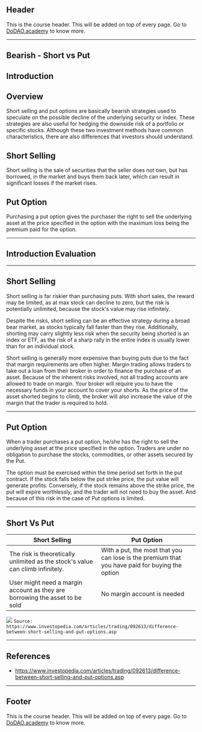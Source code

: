 ## Header
This is the course header. This will be added on top of every page. Go to [DoDAO.academy](https://www.dodao.academy) to know more.

---

## Bearish - Short vs Put


## Introduction

## Overview
Short selling and put options are basically bearish strategies used to speculate on the possible decline of the underlying security or index. These strategies are also useful for hedging the downside risk of a portfolio or specific stocks. Although these two investment methods have common characteristics, there are also differences that investors should understand.

## Short Selling
Short selling is the sale of securities that the seller does not own, but has borrowed, in the market and buys them back later, which can result in significant losses if the market rises. 


## Put Option
Purchasing a put option gives the purchaser the right to sell the underlying asset at the price specified in the option with the maximum loss being the premium paid for the option.

    


---
## Introduction Evaluation



    


---
## Short Selling

Short selling is far riskier than purchasing puts. With short sales, the reward may be limited, as at max stock can decline to zero, but the risk is potentially unlimited, because the stock's value may rise infinitely.

Despite the risks, short selling can be an effective strategy during a broad bear market, as stocks typically fall faster than they rise. Additionally, shorting may carry slightly less risk when the security being shorted is an index or ETF, as the risk of a sharp rally in the entire index is usually lower than for an individual stock.

Short selling is generally more expensive than buying puts due to the fact that margin requirements are often higher. Margin trading allows traders to take out a loan from their broker in order to finance the purchase of an asset. Because of the inherent risks involved, not all trading accounts are allowed to trade on margin. Your broker will require you to have the necessary funds in your account to cover your shorts. As the price of the asset shorted begins to climb, the broker will also increase the value of the margin that the trader is required to hold.

    


---
## Put Option

When a trader purchases a put option, he/she has the right to sell the underlying asset at the price specified in the option. Traders are under no obligation to purchase the stocks, commodities, or other assets secured by the Put.

The option must be exercised within the time period set forth in the put contract. If the stock falls below the put strike price, the put value will generate profits. Conversely, if the stock remains above the strike price, the put will expire worthlessly, and the trader will not need to buy the asset. And because of this risk in the case of Put options is limited. 

    


---
## Short Vs Put

| Short Selling | Put Option |
|--------------|------------|
| The risk is theoretically unlimited as the stock's value can climb infinitely. | With a put, the most that you can lose is the premium that you have paid for buying the option |
| User might need a margin account as they are borrowing the asset to be sold | No margin account is needed|

![](https://www.investopedia.com/thmb/teXPISmk0EZ5-jUxc3RC5wU6kiY=/750x0/filters:no_upscale():max_bytes(150000):strip_icc():format(webp)/ShortSellingvs.PutOptions-eff3cf41a5f549978c295eef47fbc2bd.png)
`Source: https://www.investopedia.com/articles/trading/092613/difference-between-short-selling-and-put-options.asp`


    


---
## References

- https://www.investopedia.com/articles/trading/092613/difference-between-short-selling-and-put-options.asp


    


---
## Footer
This is the course header. This will be added on top of every page. Go to [DoDAO.academy](https://www.dodao.academy) to know more.
    
